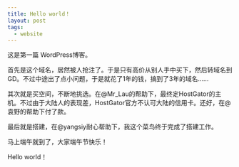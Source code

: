 ```yaml
---
title: Hello world！
layout: post
tags:
  - website
---
```


这是第一篇 WordPress博客。

首先是这个域名，居然被人抢注了。于是只有高价从别人手中买下，然后转域名到GD。不过中途出了点小问题，于是就花了1年的钱，搞到了3年的域名……

其次就是买空间，不断地挑选。在@Mr_Lau的帮助下，最终定HostGator的主机。不过由于大陆人的表现差，HostGator官方不认可大陆的信用卡。还好，在@袁野的帮助下付了款。

最后就是搭建，在@yangsiy耐心帮助下，我这个菜鸟终于完成了搭建工作。

马上端午就到了，大家端午节快乐！

Hello world！